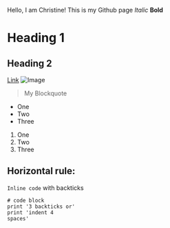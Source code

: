 Hello, I am Christine!
This is my Github page
*Italic*
**Bold**
# Heading 1
## Heading 2
[Link](https://www.google.com/?client=safari&channel=mac_bm)
![Image](http://url/a.png)
> My Blockquote

* One
* Two
* Three

1. One
2. Two
3. Three

Horizontal rule:
---

`Inline code` with backticks

```
# code block
print '3 backticks or'
print 'indent 4
spaces'
```
